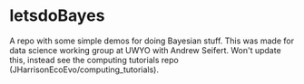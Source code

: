 # letsdoBayes

A repo with some simple demos for doing Bayesian stuff. This was made for data science working group at UWYO with Andrew Seifert. Won't update this, instead see the computing tutorials repo (JHarrisonEcoEvo/computing_tutorials). 
